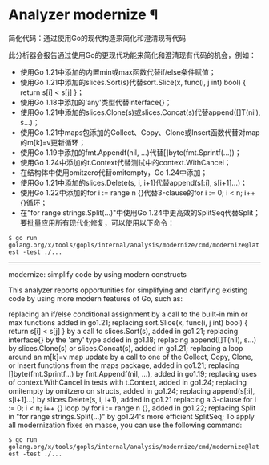 # Analyzer modernize ¶

简化代码：通过使用Go的现代构造来简化和澄清现有代码

此分析器会报告通过使用Go的更现代功能来简化和澄清现有代码的机会，例如：

- 使用Go 1.21中添加的内置min或max函数代替if/else条件赋值；
- 使用Go 1.21中添加的slices.Sort(s)代替sort.Slice(x, func(i, j int) bool) { return s[i] < s[j] }；
- 使用Go 1.18中添加的'any'类型代替interface{}；
- 使用Go 1.21中添加的slices.Clone(s)或slices.Concat(s)代替append([]T(nil), s...)；
- 使用Go 1.21中maps包添加的Collect、Copy、Clone或Insert函数代替对map的m[k]=v更新循环；
- 使用Go 1.19中添加的fmt.Appendf(nil, ...)代替[]byte(fmt.Sprintf(...))；
- 使用Go 1.24中添加的t.Context代替测试中的context.WithCancel；
- 在结构体中使用omitzero代替omitempty，Go 1.24中添加；
- 使用Go 1.21中添加的slices.Delete(s, i, i+1)代替append(s[:i], s[i+1]...)；
- 使用Go 1.22中添加的for i := range n {}代替3-clause的for i := 0; i < n; i++ {}循环；
- 在"for range strings.Split(...)"中使用Go 1.24中更高效的SplitSeq代替Split；
要批量应用所有现代化修复，可以使用以下命令：

`$ go run golang.org/x/tools/gopls/internal/analysis/modernize/cmd/modernize@latest -test ./...`

---

modernize: simplify code by using modern constructs

This analyzer reports opportunities for simplifying and clarifying existing code by using more modern features of Go, such as:

replacing an if/else conditional assignment by a call to the built-in min or max functions added in go1.21;
replacing sort.Slice(x, func(i, j int) bool) { return s[i] < s[j] } by a call to slices.Sort(s), added in go1.21;
replacing interface{} by the 'any' type added in go1.18;
replacing append([]T(nil), s...) by slices.Clone(s) or slices.Concat(s), added in go1.21;
replacing a loop around an m[k]=v map update by a call to one of the Collect, Copy, Clone, or Insert functions from the maps package, added in go1.21;
replacing []byte(fmt.Sprintf...) by fmt.Appendf(nil, ...), added in go1.19;
replacing uses of context.WithCancel in tests with t.Context, added in go1.24;
replacing omitempty by omitzero on structs, added in go1.24;
replacing append(s[:i], s[i+1]...) by slices.Delete(s, i, i+1), added in go1.21
replacing a 3-clause for i := 0; i < n; i++ {} loop by for i := range n {}, added in go1.22;
replacing Split in "for range strings.Split(...)" by go1.24's more efficient SplitSeq;
To apply all modernization fixes en masse, you can use the following command:

`$ go run golang.org/x/tools/gopls/internal/analysis/modernize/cmd/modernize@latest -test ./...`
